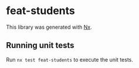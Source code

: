 # feat-students

This library was generated with [Nx](https://nx.dev).

## Running unit tests

Run `nx test feat-students` to execute the unit tests.

